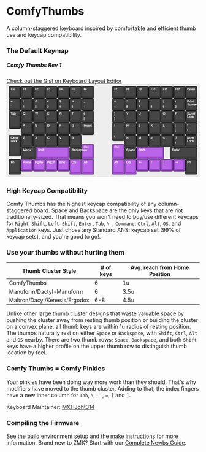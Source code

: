 # ComfyThumbs

A column-staggered keyboard inspired by comfortable and efficient thumb use and keycap compatibility.

### The Default Keymap
<h5><b>Comfy Thumbs Rev 1</b></h5>


[Check out the Gist on Keyboard Layout Editor](http://www.keyboard-layout-editor.com/#/gists/36e706f383088aca6e862086f8b5e326)
![Default Keymap](./ComfyThumbsLayout.jpg)
<p>

### High Keycap Compatibility

Comfy Thumbs has the highest keycap compatibility of any column-staggered board. Space and Backspace are the only keys that are not traditionally-sized. That means you won't need to buy/use different keycaps for `Right Shift`, `Left Shift`, `Enter`, `Tab`, `\ `, `Command`, `Ctrl`, `Alt`, `OS`, and `Application` keys. Just chose any Standard ANSI keycap set (99% of keycap sets), and you're good to go!. 

<p>

### Use your thumbs without hurting them

|Thumb Cluster Style|# of keys|Avg. reach from Home Position|
|---|---|---|
|ComfyThumbs|6|1u
|Manuform/Dactyl-Manuform|6|3.5u
|Maltron/Dacyl/Kenesis/Ergodox|6-8|4.5u

Unlike other large thumb cluster designs that waste valuable space by pushing the cluster away from resting thumb position or building the cluster on a convex plane, all thumb keys are within 1u radius of resting position. The thumbs naturally rest on either `Space` or `Backspace`, with `Shift`, `Ctrl`, `Alt` and `OS` nearby. There are two thumb rows; `Space`, `Backspace`, and both `Shift` keys have a higher profile on the upper thumb row to distinguish thumb location by feel.


### Comfy Thumbs = Comfy Pinkies
Your pinkies have been doing way more work than they should. That's why modifiers have moved to the thumb cluster. Adding to that, the index fingers have a new inner column for `Tab`, `\ `, `-`, `=`,  `[` and `]`.


Keyboard Maintainer: [MXHJoht314](https://github.com/MXHJoht314)  

### Compiling the Firmware

See the [build environment setup](Todo) and the [make instructions](Todo) for more information. Brand new to ZMK? Start with our [Complete Newbs Guide](Todo).

